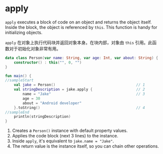 # apply

`apply` executes a block of code on an object and returns the object itself. Inside the block, the object is referenced
by `this`.
This function is handy for initializing objects.

`apply` 在对象上执行代码块并返回对象本身。在块内部，对象由 `this` 引用。此函数对于初始化对象非常有用。

```kotlin
data class Person(var name: String, var age: Int, var about: String) {
    constructor() : this("", 0, "")
}

fun main() {
//sampleStart
    val jake = Person()                                     // 1
    val stringDescription = jake.apply {                    // 2
        name = "Jake"                                       // 3
        age = 30
        about = "Android developer"
    }.toString()                                            // 4
//sampleEnd
    println(stringDescription)
}
```

1. Creates a `Person()` instance with default property values.
2. Applies the code block (next 3 lines) to the instance.
3. Inside `apply`, it's equivalent to `jake.name = "Jake"`.
4. The return value is the instance itself, so you can chain other operations.
